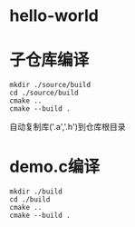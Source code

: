 # hello-world

# 子仓库编译
```
mkdir ./source/build
cd ./source/build
cmake ..
cmake --build .
```
自动复制库('.a','.h')到仓库根目录

# demo.c编译
```
mkdir ./build
cd ./build
cmake ..
cmake --build .
```